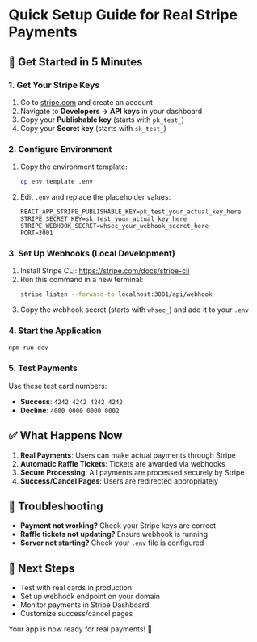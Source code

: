 # Quick Setup Guide for Real Stripe Payments

## 🚀 Get Started in 5 Minutes

### 1. Get Your Stripe Keys
1. Go to [stripe.com](https://stripe.com) and create an account
2. Navigate to **Developers → API keys** in your dashboard
3. Copy your **Publishable key** (starts with `pk_test_`)
4. Copy your **Secret key** (starts with `sk_test_`)

### 2. Configure Environment
1. Copy the environment template:
   ```bash
   cp env.template .env
   ```

2. Edit `.env` and replace the placeholder values:
   ```
   REACT_APP_STRIPE_PUBLISHABLE_KEY=pk_test_your_actual_key_here
   STRIPE_SECRET_KEY=sk_test_your_actual_key_here
   STRIPE_WEBHOOK_SECRET=whsec_your_webhook_secret_here
   PORT=3001
   ```

### 3. Set Up Webhooks (Local Development)
1. Install Stripe CLI: https://stripe.com/docs/stripe-cli
2. Run this command in a new terminal:
   ```bash
   stripe listen --forward-to localhost:3001/api/webhook
   ```
3. Copy the webhook secret (starts with `whsec_`) and add it to your `.env`

### 4. Start the Application
```bash
npm run dev
```

### 5. Test Payments
Use these test card numbers:
- **Success**: `4242 4242 4242 4242`
- **Decline**: `4000 0000 0000 0002`

## ✅ What Happens Now

1. **Real Payments**: Users can make actual payments through Stripe
2. **Automatic Raffle Tickets**: Tickets are awarded via webhooks
3. **Secure Processing**: All payments are processed securely by Stripe
4. **Success/Cancel Pages**: Users are redirected appropriately

## 🔧 Troubleshooting

- **Payment not working?** Check your Stripe keys are correct
- **Raffle tickets not updating?** Ensure webhook is running
- **Server not starting?** Check your `.env` file is configured

## 🎯 Next Steps

- Test with real cards in production
- Set up webhook endpoint on your domain
- Monitor payments in Stripe Dashboard
- Customize success/cancel pages

Your app is now ready for real payments! 🎉 